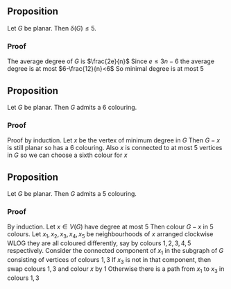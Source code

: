 ## Proposition
Let $G$ be planar. Then $\delta(G)\leq 5$.
### Proof
The average degree of $G$ is $\frac{2e}{n}$
Since $e\leq 3n-6$ the average degree is at most $6-\frac{12}{n}<6$
So minimal degree is at most $5$
## Proposition
Let $G$ be planar. Then $G$ admits a $6$ colouring.
### Proof
Proof by induction. 
Let $x$ be the vertex of minimum degree in $G$
Then $G-x$ is still planar so has a $6$ colouring.
Also $x$ is connected to at most $5$ vertices in $G$ 
so we can choose a sixth colour for $x$
## Proposition
Let $G$ be planar. Then $G$ admits a $5$ colouring.
### Proof
By induction.
Let $x\in V(G)$ have degree at most $5$
Then colour $G-x$ in $5$ colours.
Let $x_{1},x_{2},x_{3},x_{4},x_{5}$ be neighbourhoods of $x$ arranged clockwise
WLOG they are all coloured differently, 
say by colours $1,2,3,4,5$ respectively.
Consider the connected component of $x_{1}$ 
in the subgraph of $G$ consisting of vertices of colours $1,3$
If $x_{3}$ is not in that component, then swap colours $1,3$ 
and colour $x$ by $1$
Otherwise there is a path from $x_{1}$ to $x_{3}$ in colours $1,3$